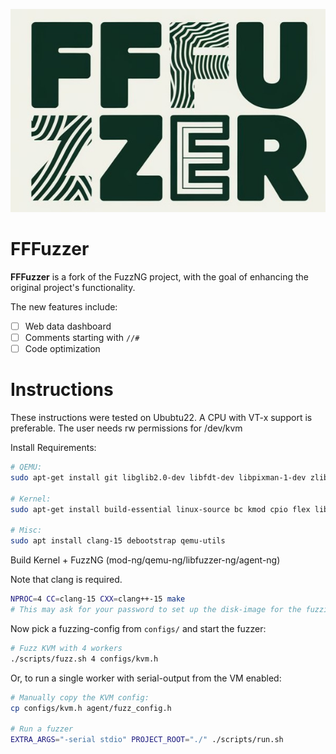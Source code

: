 <p align="center">
<img src="media/FFFuzzer.jpg">
</p>

# FFFuzzer

**FFFuzzer** is a fork of the FuzzNG project, with the goal of enhancing the original project's functionality.

The new features include:

- [ ] Web data dashboard
- [ ] Comments starting with `//#`
- [ ] Code optimization

# Instructions
These instructions were tested on Ububtu22. A CPU with VT-x support is preferable.
The user needs rw permissions for /dev/kvm

Install Requirements:
```bash
# QEMU:
sudo apt-get install git libglib2.0-dev libfdt-dev libpixman-1-dev zlib1g-dev ninja-build

# Kernel:
sudo apt-get install build-essential linux-source bc kmod cpio flex libncurses5-dev libelf-dev libssl-dev dwarves bison libcap-ng-dev libattr1-dev

# Misc:
sudo apt install clang-15 debootstrap qemu-utils
```

Build Kernel + FuzzNG (mod-ng/qemu-ng/libfuzzer-ng/agent-ng)

Note that clang is required.
```bash
NPROC=4 CC=clang-15 CXX=clang++-15 make
# This may ask for your password to set up the disk-image for the fuzzing VM.
```

Now pick a fuzzing-config from `configs/` and start the fuzzer:

```bash
# Fuzz KVM with 4 workers
./scripts/fuzz.sh 4 configs/kvm.h
```

Or, to run a single worker with serial-output from the VM enabled:
```bash
# Manually copy the KVM config:
cp configs/kvm.h agent/fuzz_config.h

# Run a fuzzer
EXTRA_ARGS="-serial stdio" PROJECT_ROOT="./" ./scripts/run.sh
```